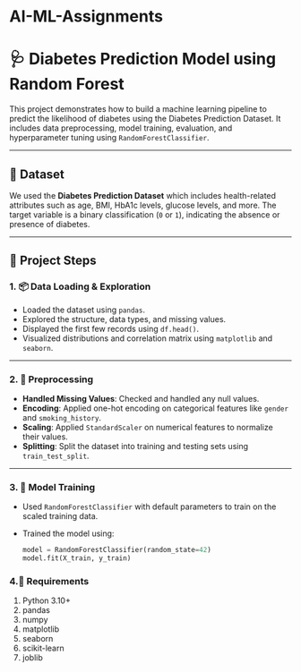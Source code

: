 # AI-ML-Assignments

# 🩺 Diabetes Prediction Model using Random Forest

This project demonstrates how to build a machine learning pipeline to predict the likelihood of diabetes using the Diabetes Prediction Dataset. It includes data preprocessing, model training, evaluation, and hyperparameter tuning using `RandomForestClassifier`.

---

## 📁 Dataset

We used the **Diabetes Prediction Dataset** which includes health-related attributes such as age, BMI, HbA1c levels, glucose levels, and more. The target variable is a binary classification (`0` or `1`), indicating the absence or presence of diabetes.

---

## 📌 Project Steps

### 1. 📦 Data Loading & Exploration

- Loaded the dataset using `pandas`.
- Explored the structure, data types, and missing values.
- Displayed the first few records using `df.head()`.
- Visualized distributions and correlation matrix using `matplotlib` and `seaborn`.

---

### 2. 🧹 Preprocessing

- **Handled Missing Values**: Checked and handled any null values.
- **Encoding**: Applied one-hot encoding on categorical features like `gender` and `smoking_history`.
- **Scaling**: Applied `StandardScaler` on numerical features to normalize their values.
- **Splitting**: Split the dataset into training and testing sets using `train_test_split`.

---

### 3. 🤖 Model Training

- Used `RandomForestClassifier` with default parameters to train on the scaled training data.
- Trained the model using:
  
  ```python
  model = RandomForestClassifier(random_state=42)
  model.fit(X_train, y_train)


### 4.🧾 Requirements

1. Python 3.10+
2. pandas
3. numpy
4. matplotlib
5. seaborn
6. scikit-learn
7. joblib
